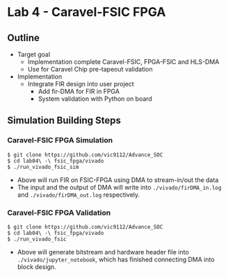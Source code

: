 # Lab 4 - Caravel-FSIC FPGA 

## Outline

- Target goal
  - Implementation complete Caravel-FSIC, FPGA-FSIC and HLS-DMA
  - Use for Caravel Chip pre-tapeout validation
- Implementation
  - Integrate FIR design into user project
    - Add fir-DMA for FIR in FPGA
    - System validation with Python on board
    
## Simulation Building Steps

### Caravel-FSIC FPGA Simulation

``` bash=
$ git clone https://github.com/vic9112/Advance_SOC
$ cd lab04\ -\ fsic_fpga/vivado
$ ./run_vivado_fsic_sim
```
- Above will run FIR on FSIC-FPGA using DMA to stream-in/out the data
- The input and the output of DMA will write into `./vivado/firDMA_in.log` and `./vivado/firDMA_out.log` respectively.


### Caravel-FSIC FPGA Validation

``` bash=
$ git clone https://github.com/vic9112/Advance_SOC
$ cd lab04\ -\ fsic_fpga/vivado
$ ./run_vivado_fsic
```

- Above will generate bitstream and hardware header file into `./vivado/jupyter_notebook`, which has finished connecting DMA into block design.

